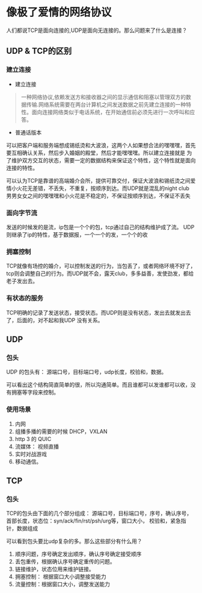 # 像极了爱情的网络协议

人们都说TCP是面向连接的,UDP是面向无连接的。那么问题来了什么是连接？

## UDP & TCP的区别

### 建立连接



* 建立连接

> 一种网络协议,依赖发送方和接收器之间的显示通信和阻塞以管理双方的数据传输.网络系统需要在两台计算机之间发送数据之前先建立连接的一种特性。面向连接网络类似于电话系统，在开始通信前必须先进行一次呼叫和应答。

* 普通话版本

可以把客户端和服务端想成锡纸烫和大波浪，这两个人如果想合法的嘿嘿嘿，首先要互相确认关系，然后步入婚姻的殿堂，然后才能嘿嘿嘿。所以建立连接就是
为了维护双方交互的状态，需要一定的数据结构来保证这个特性，这个特性就是面向连接的特性。

可以认为TCP是靠谱的高端婚介会所，提供可靠交付，保证大波浪和锡纸烫之间爱情小火花无差错，不丢失，不重复，按顺序到达。而UDP就是混乱的night club
男男女女之间的嘿嘿嘿和小火花是不稳定的，不保证按顺序到达，不保证不丢失


### 面向字节流

发送的时候发的是流，ip包是一个个的包，tcp通过自己的结构维护成了流。
UDP则继承了ip的特性，基于数据报，一个一个的发，一个个的收

### 拥塞控制

TCP就像有场控的婚介，可以控制发送的行为，当包丢了，或者网络环境不好了，tcp则会调整自己的行为。而UDP就不会，露天club，多多益善，发使劲发，都给老子发出去。

### 有状态的服务

TCP明确的记录了发送状态，接受状态。而UDP则是没有状态，发出去就发出去了，后面的，对不起和我UDP 没有关系。

 
## UDP

### 包头

UDP 的包头有： 源端口号，目标端口号，udp长度，校验和，数据。

可以看出这个结构简直简单的很，所以沟通简单。而且谁都可以发谁都可以收，没有拥塞等字段来控制。

### 使用场景

1. 内网
2. 组播多播的需要的时候 DHCP，VXLAN
3. http 3 的 QUIC 
4. 流媒体： 视频直播
5. 实时对战游戏
6. 移动通信。


## TCP

### 包头

TCP的包头由下面的几个部分组成： 源端口号，目标端口号，序号，确认序号，首部长度，状态位：syn/ack/fin/rst/psh/urg等，窗口大小，
校验和，紧急指针，数据组成

可以看到包头要比udp复杂的多。那么这些部分有什么用？
1. 顺序问题，序号确定发出顺序，确认序号确定接受顺序
2. 丢包重传，根据确认序号确定重传的问题。
3. 链接维护，状态位用来维护链接。
4. 拥塞控制： 根据窗口大小调整接受能力
5. 流量控制：根据窗口大小，调整发送能力



